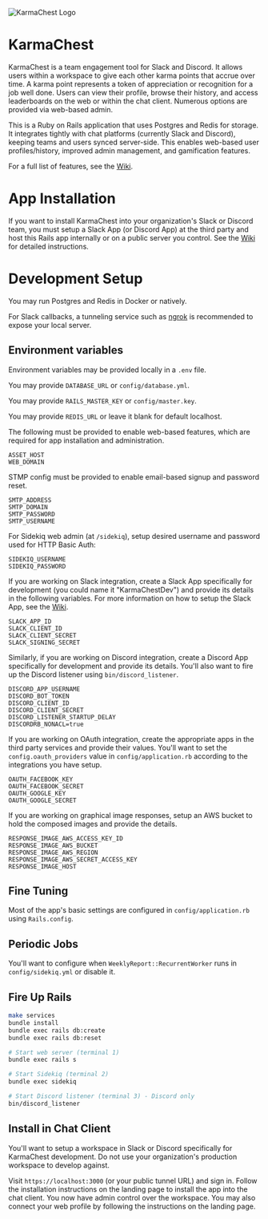 ![KarmaChest Logo](https://github.com/jcraigk/karmachest/blob/master/app/webpacker/images/logos/karmachest-144.png)

# KarmaChest

KarmaChest is a team engagement tool for Slack and Discord. It allows users within a workspace to give each other karma points that accrue over time. A karma point represents a token of appreciation or recognition for a job well done. Users can view their profile, browse their history, and access leaderboards on the web or within the chat client. Numerous options are provided via web-based admin.

This is a Ruby on Rails application that uses Postgres and Redis for storage. It integrates tightly with chat platforms (currently Slack and Discord), keeping teams and users synced server-side. This enables web-based user profiles/history, improved admin management, and gamification features.

For a full list of features, see the [Wiki](https://github.com/jcraigk/karmachest/wiki).


# App Installation

If you want to install KarmaChest into your organization's Slack or Discord team, you must setup a Slack App (or Discord App) at the third party and host this Rails app internally or on a public server you control. See the [Wiki](https://github.com/jcraigk/karmachest/wiki) for detailed instructions.


# Development Setup

You may run Postgres and Redis in Docker or natively.

For Slack callbacks, a tunneling service such as [ngrok](https://ngrok.com/) is recommended to expose your local server.


## Environment variables

Environment variables may be provided locally in a `.env` file.

You may provide `DATABASE_URL` or `config/database.yml`.

You may provide `RAILS_MASTER_KEY` or `config/master.key`.

You may provide `REDIS_URL` or leave it blank for default localhost.

The following must be provided to enable web-based features, which are required for app installation and administration.

```
ASSET_HOST
WEB_DOMAIN
```

STMP config must be provided to enable email-based signup and password reset.

```
SMTP_ADDRESS
SMTP_DOMAIN
SMTP_PASSWORD
SMTP_USERNAME
```

For Sidekiq web admin (at `/sidekiq`), setup desired username and password used for HTTP Basic Auth:

```
SIDEKIQ_USERNAME
SIDEKIQ_PASSWORD
```

If you are working on Slack integration, create a Slack App specifically for development (you could name it "KarmaChestDev") and provide its details in the following variables. For more information on how to setup the Slack App, see the [Wiki](https://github.com/jcraigk/karmachest/wiki).

```
SLACK_APP_ID
SLACK_CLIENT_ID
SLACK_CLIENT_SECRET
SLACK_SIGNING_SECRET
```

Similarly, if you are working on Discord integration, create a Discord App specifically for development and provide its details. You'll also want to fire up the Discord listener using `bin/discord_listener`.

```
DISCORD_APP_USERNAME
DISCORD_BOT_TOKEN
DISCORD_CLIENT_ID
DISCORD_CLIENT_SECRET
DISCORD_LISTENER_STARTUP_DELAY
DISCORDRB_NONACL=true
```

If you are working on OAuth integration, create the appropriate apps in the third party services and provide their values. You'll want to set the `config.oauth_providers` value in `config/application.rb` according to the integrations you have setup.

```
OAUTH_FACEBOOK_KEY
OAUTH_FACEBOOK_SECRET
OAUTH_GOOGLE_KEY
OAUTH_GOOGLE_SECRET
```

If you are working on graphical image responses, setup an AWS bucket to hold the composed images and provide the details.

```
RESPONSE_IMAGE_AWS_ACCESS_KEY_ID
RESPONSE_IMAGE_AWS_BUCKET
RESPONSE_IMAGE_AWS_REGION
RESPONSE_IMAGE_AWS_SECRET_ACCESS_KEY
RESPONSE_IMAGE_HOST
```

## Fine Tuning

Most of the app's basic settings are configured in `config/application.rb` using `Rails.config`.


## Periodic Jobs

You'll want to configure when `WeeklyReport::RecurrentWorker` runs in `config/sidekiq.yml` or disable it.


## Fire Up Rails

```bash
make services
bundle install
bundle exec rails db:create
bundle exec rails db:reset

# Start web server (terminal 1)
bundle exec rails s

# Start Sidekiq (terminal 2)
bundle exec sidekiq

# Start Discord listener (terminal 3) - Discord only
bin/discord_listener
```

## Install in Chat Client

You'll want to setup a workspace in Slack or Discord specifically for KarmaChest development. Do not use your organization's production workspace to develop against.

Visit `https://localhost:3000` (or your public tunnel URL) and sign in. Follow the installation instructions on the landing page to install the app into the chat client. You now have admin control over the workspace. You may also connect your web profile by following the instructions on the landing page.
